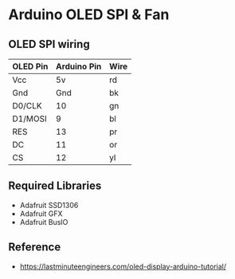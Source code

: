 # Arduino OLED SPI & Fan

## OLED SPI wiring
| OLED Pin | Arduino Pin | Wire |
| ----------- | ----------- | ----------- |
| Vcc | 5v | rd |
| Gnd | Gnd | bk |
| D0/CLK | 10 | gn |
| D1/MOSI | 9 | bl |
| RES | 13 | pr |
| DC | 11 | or |
| CS | 12 | yl |

## Required Libraries
- Adafruit SSD1306
- Adafruit GFX
- Adafruit BusIO

## Reference
- https://lastminuteengineers.com/oled-display-arduino-tutorial/

